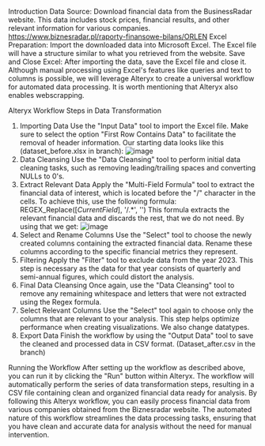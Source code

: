 Introduction
Data Source: Download financial data from the BusinessRadar website. This data includes stock prices, financial results, and other relevant information for various companies. https://www.biznesradar.pl/raporty-finansowe-bilans/ORLEN
Excel Preparation: Import the downloaded data into Microsoft Excel. The Excel file will have a structure similar to what you retrieved from the website.
Save and Close Excel: After importing the data, save the Excel file and close it. Although manual processing using Excel's features like queries and text to columns is possible, we will leverage Alteryx to create a universal workflow for automated data processing.
It is worth mentioning that Alteryx also enables webscrapping.

Alteryx Workflow Steps in Data Transformation
1. Importing Data
Use the "Input Data" tool to import the Excel file. Make sure to select the option "First Row Contains Data" to facilitate the removal of header information.
Our starting data looks like this (dataset_before.xlsx in branch):
![image](https://github.com/KonradWozniak11/Alteryx/assets/114254453/753241d4-e9c3-4c99-a777-fde45f740319)
3. Data Cleansing
Use the "Data Cleansing" tool to perform initial data cleaning tasks, such as removing leading/trailing spaces and converting NULLs to 0's.
4. Extract Relevant Data
Apply the "Multi-Field Formula" tool to extract the financial data of interest, which is located before the "/" character in the cells. To achieve this, use the following formula:
REGEX_Replace([_CurrentField_], '/.*', '')
This formula extracts the relevant financial data and discards the rest, that we do not need. By using that we get:
![image](https://github.com/KonradWozniak11/Alteryx/assets/114254453/5c194acb-4603-42ab-9a31-a7726c0aade5)
6. Select and Rename Columns
Use the "Select" tool to choose the newly created columns containing the extracted financial data.
Rename these columns according to the specific financial metrics they represent.
7. Filtering
Apply the "Filter" tool to exclude data from the year 2023. This step is necessary as the data for that year consists of quarterly and semi-annual figures, which could distort the analysis.
8. Final Data Cleansing
Once again, use the "Data Cleansing" tool to remove any remaining whitespace and letters that were not extracted using the Regex formula.
9. Select Relevant Columns
Use the "Select" tool again to choose only the columns that are relevant to your analysis. This step helps optimize performance when creating visualizations. We also change datatypes.
10. Export Data
Finish the workflow by using the "Output Data" tool to save the cleaned and processed data in CSV format. (Dataset_after.csv in the branch)

Running the Workflow
After setting up the workflow as described above, you can run it by clicking the "Run" button within Alteryx.
The workflow will automatically perform the series of data transformation steps, resulting in a CSV file containing clean and organized financial data ready for analysis.
By following this Alteryx workflow, you can easily process financial data from various companies obtained from the Biznesradar website. The automated nature of this workflow streamlines the data processing tasks, ensuring that you have clean and accurate data for analysis without the need for manual intervention.
